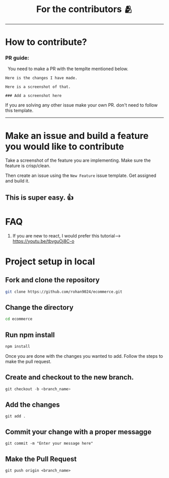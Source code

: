 <h1 align=center> For the contributors 🫂 </h1>

---
# How to contribute?

### PR guide:

&nbsp; You need to make a PR with the templte mentioned below.

```
Here is the changes I have made. 

Here is a screenshot of that.

### Add a screenshot here
```

If you are solving any other issue make your own PR. don't need to follow this template.

--- 

# Make an issue and build a feature you would like to contribute

Take a screenshot of the feature you are implementing. Make sure the feature is crisp/clean.

Then create an issue using the `New Feature` issue template. Get assigned and build it.

This is super easy. 👍 
---
# FAQ

1. If you are new to react, I would prefer this tutorial--> https://youtu.be/tbvguOj8C-o


# Project setup in local
## Fork and clone the repository
```bash
git clone https://github.com/rohan9024/ecommerce.git
```

## Change the directory
```bash
cd ecommerce
```

## Run npm install
```bash
npm install 
```

Once you are done with the changes you wanted to add. Follow the steps to make the pull request.
## Create and checkout to the new branch.
```powershell
git checkout -b <branch_name>
```
## Add the changes
```
git add .
```

## Commit your change with a proper messagge
```
git commit -m "Enter your message here"
```

## Make the Pull Request
```
git push origin <branch_name>
```
